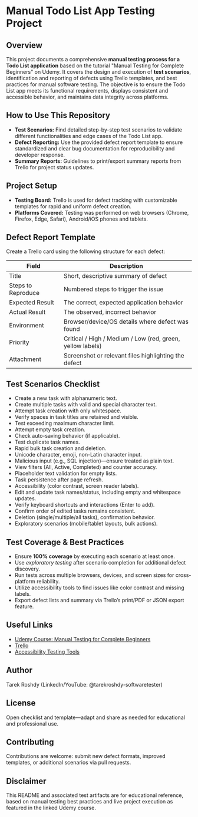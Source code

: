 # Manual Todo List App Testing Project

## Overview

This project documents a comprehensive **manual testing process for a Todo List application** based on the tutorial "Manual Testing for Complete Beginners" on Udemy. It covers the design and execution of **test scenarios**, identification and reporting of defects using Trello templates, and best practices for manual software testing. The objective is to ensure the Todo List app meets its functional requirements, displays consistent and accessible behavior, and maintains data integrity across platforms.

## How to Use This Repository

- **Test Scenarios:** Find detailed step-by-step test scenarios to validate different functionalities and edge cases of the Todo List app.
- **Defect Reporting:** Use the provided defect report template to ensure standardized and clear bug documentation for reproducibility and developer response.
- **Summary Reports:** Guidelines to print/export summary reports from Trello for project status updates.

## Project Setup

- **Testing Board:** Trello is used for defect tracking with customizable templates for rapid and uniform defect creation.
- **Platforms Covered:** Testing was performed on web browsers (Chrome, Firefox, Edge, Safari), Android/iOS phones and tablets.

## Defect Report Template

Create a Trello card using the following structure for each defect:

| Field             | Description                                                      |
|-------------------|------------------------------------------------------------------|
| Title             | Short, descriptive summary of defect                             |
| Steps to Reproduce | Numbered steps to trigger the issue                              |
| Expected Result   | The correct, expected application behavior                       |
| Actual Result     | The observed, incorrect behavior                                 |
| Environment       | Browser/device/OS details where defect was found                 |
| Priority          | Critical / High / Medium / Low (red, green, yellow labels)       |
| Attachment        | Screenshot or relevant files highlighting the defect             |


## Test Scenarios Checklist

- Create a new task with alphanumeric text.
- Create multiple tasks with valid and special character text.
- Attempt task creation with only whitespace.
- Verify spaces in task titles are retained and visible.
- Test exceeding maximum character limit.
- Attempt empty task creation.
- Check auto-saving behavior (if applicable).
- Test duplicate task names.
- Rapid bulk task creation and deletion.
- Unicode character, emoji, non-Latin character input.
- Malicious input (e.g., SQL injection)—ensure treated as plain text.
- View filters (All, Active, Completed) and counter accuracy.
- Placeholder text validation for empty lists.
- Task persistence after page refresh.
- Accessibility (color contrast, screen reader labels).
- Edit and update task names/status, including empty and whitespace updates.
- Verify keyboard shortcuts and interactions (Enter to add).
- Confirm order of edited tasks remains consistent.
- Deletion (single/multiple/all tasks), confirmation behavior.
- Exploratory scenarios (mobile/tablet layouts, bulk actions).

## Test Coverage & Best Practices

- Ensure **100% coverage** by executing each scenario at least once.
- Use *exploratory testing* after scenario completion for additional defect discovery.
- Run tests across multiple browsers, devices, and screen sizes for cross-platform reliability.
- Utilize accessibility tools to find issues like color contrast and missing labels.
- Export defect lists and summary via Trello’s print/PDF or JSON export feature.

## Useful Links

- [Udemy Course: Manual Testing for Complete Beginners](https://www.udemy.com/course/manual-testing-for-complete-beginners/)
- [Trello](https://trello.com/)
- [Accessibility Testing Tools](https://about.udemy.com/accessibility-statement?locale=en-us)

## Author

Tarek Roshdy (LinkedIn/YouTube: @tarekroshdy-softwaretester)

## License

Open checklist and template—adapt and share as needed for educational and professional use.

## Contributing

Contributions are welcome: submit new defect formats, improved templates, or additional scenarios via pull requests.

## Disclaimer

This README and associated test artifacts are for educational reference, based on manual testing best practices and live project execution as featured in the linked Udemy course.



